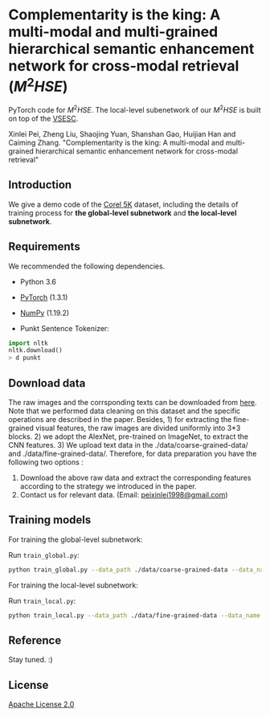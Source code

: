 # Complementarity is the king: A multi-modal and multi-grained hierarchical semantic enhancement network for cross-modal retrieval $(M^2HSE)$

PyTorch code for $M^2HSE$. The local-level subenetwork of our $M^2HSE$ is built on top of the [VSESC](https://github.com/HuiChen24/MM_SemanticConsistency).

Xinlei Pei, Zheng Liu, Shaojing Yuan, Shanshan Gao, Huijian Han and Caiming Zhang. "Complementarity is the king: A multi-modal and multi-grained hierarchical semantic enhancement network for cross-modal retrieval"

## Introduction

We give a demo code of the [Corel 5K](https://github.com/watersink/Corel5K) dataset, including the details of training process for **the global-level subnetwork** and **the local-level subnetwork**.

## Requirements

We recommended the following dependencies.

* Python 3.6
* [PyTorch](http://pytorch.org/) (1.3.1)
* [NumPy](http://www.numpy.org/) (1.19.2)

* Punkt Sentence Tokenizer:

```python
import nltk
nltk.download()
> d punkt
```

## Download data

The raw images and the corrsponding texts can be downloaded from [here](https://github.com/watersink/Corel5K). Note that we performed data cleaning on this dataset and the specific operations are described in the paper. Besides, 1) for extracting the fine-grained visual features, the raw images are divided uniformly into 3*3 blocks. 2) we adopt the AlexNet, pre-trained on ImageNet, to extract the CNN features. 3) We upload text data in the ./data/coarse-grained-data/ and ./data/fine-grained-data/. Therefore, for data preparation you have the following two options :

1. Download the above raw data and extract the corresponding features according to the strategy we introduced in the paper.
2. Contact us for relevant data. (Email: peixinlei1998@gmail.com)

## Training models

For training the global-level subnetwork:

Run `train_global.py`:

```bash
python train_global.py --data_path ./data/coarse-grained-data --data_name corel5k_precomp --vocan_path ./vocab --logger_name ./checkpoint/M2HSE/Global/Corel5K --model_name ./checkpoint/M2HSE/Global/Corel5K --num_epochs 100 --lr_updata 50 --batchsize 100  --gamma_1 1 --gamma_2 .5 --alpha_1 .4 --alpha_2 .4
```

For training the local-level subnetwork:

Run `train_local.py`:

```bash
python train_local.py --data_path ./data/fine-grained-data --data_name corel5k_precomp --vocan_path ./vocab --logger_name ./checkpoint/M2HSE/Local/Corel5K --model_name ./checkpoint/M2HSE/Local/Corel5K --num_epochs 100 --lr_updata 50 --batchsize 100  --gamma_1 1 --gamma_2 .5 --beta_1 .4 --beta_2 .4
```

## Reference

Stay tuned. :)

## License

[Apache License 2.0](http://www.apache.org/licenses/LICENSE-2.0)

